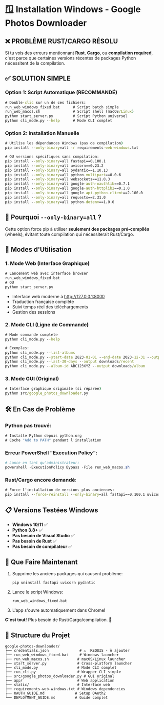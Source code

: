 # 🪟 Installation Windows - Google Photos Downloader

## ❌ PROBLÈME RUST/CARGO RÉSOLU

Si tu vois des erreurs mentionnant **Rust**, **Cargo**, ou **compilation required**, c'est parce que certaines versions récentes de packages Python nécessitent de la compilation.

## ✅ SOLUTION SIMPLE

### Option 1: Script Automatique (RECOMMANDÉ)
```cmd
# Double-clic sur un de ces fichiers:
run_web_windows_fixed.bat      # Script batch simple
run_web_macos.sh               # Script shell (macOS/Linux)
python start_server.py         # Script Python universel
python cli_mode.py --help      # Mode CLI complet
```

### Option 2: Installation Manuelle
```cmd
# Utilise les dépendances Windows (pas de compilation)
pip install --only-binary=all -r requirements-web-windows.txt

# OU versions spécifiques sans compilation:
pip install --only-binary=all fastapi==0.100.1
pip install --only-binary=all uvicorn==0.23.2
pip install --only-binary=all pydantic==1.10.13
pip install --only-binary=all python-multipart==0.0.6
pip install --only-binary=all websockets==11.0.3
pip install --only-binary=all google-auth-oauthlib==0.7.1
pip install --only-binary=all google-auth-httplib2==0.1.0
pip install --only-binary=all google-api-python-client==2.100.0
pip install --only-binary=all requests==2.31.0
pip install --only-binary=all python-dotenv==1.0.0
```

## 🔧 Pourquoi `--only-binary=all` ?

Cette option force pip à utiliser **seulement des packages pré-compilés** (wheels), évitant toute compilation qui nécessiterait Rust/Cargo.

## 🚀 Modes d'Utilisation

### 1. Mode Web (Interface Graphique)
```cmd
# Lancement web avec interface browser
run_web_windows_fixed.bat
# OU
python start_server.py
```
- Interface web moderne à http://127.0.0.1:8000
- Traduction française complète
- Suivi temps réel des téléchargements
- Gestion des sessions

### 2. Mode CLI (Ligne de Commande)
```cmd
# Mode commande complète
python cli_mode.py --help

# Exemples:
python cli_mode.py --list-albums
python cli_mode.py --start-date 2023-01-01 --end-date 2023-12-31 --output downloads/2023
python cli_mode.py --last-30-days --output downloads/recent
python cli_mode.py --album-id ABC123XYZ --output downloads/album
```

### 3. Mode GUI (Original)
```cmd
# Interface graphique originale (si réparée)
python src/google_photos_downloader.py
```

## 🛠️ En Cas de Problème

### Python pas trouvé:
```cmd
# Installe Python depuis python.org
# Coche "Add to PATH" pendant l'installation
```

### Erreur PowerShell "Execution Policy":
```powershell
# Lance en tant qu'administrateur:
powershell -ExecutionPolicy Bypass -File run_web_macos.sh
```

### Rust/Cargo encore demandé:
```cmd
# Force l'installation de versions plus anciennes:
pip install --force-reinstall --only-binary=all fastapi==0.100.1 uvicorn==0.23.2
```

## 📋 Versions Testées Windows

- **Windows 10/11** ✅
- **Python 3.8+** ✅  
- **Pas besoin de Visual Studio** ✅
- **Pas besoin de Rust** ✅
- **Pas besoin de compilateur** ✅

## 🎯 Que Faire Maintenant

1. Supprime les anciens packages qui causent problème:
   ```cmd
   pip uninstall fastapi uvicorn pydantic
   ```

2. Lance le script Windows:
   ```cmd
   run_web_windows_fixed.bat
   ```

3. L'app s'ouvre automatiquement dans Chrome!

**C'est tout!** Plus besoin de Rust/Cargo/compilation. 🎉

## 📁 Structure du Projet

```
google-photos-downloader/
├── credentials.json              # ⚠️  REQUIS - À ajouter
├── run_web_windows_fixed.bat     # Windows launcher
├── run_web_macos.sh             # macOS/Linux launcher  
├── start_server.py              # Cross-platform launcher
├── cli_mode.py                  # Mode CLI complet
├── run_cli.py                   # Wrapper CLI simple
├── src/google_photos_downloader.py # GUI original
├── app/                         # Web application
├── static/                      # Interface web
├── requirements-web-windows.txt # Windows dependencies
├── OAUTH_GUIDE.md              # Setup OAuth2
└── DEPLOYMENT_GUIDE.md         # Guide complet
```